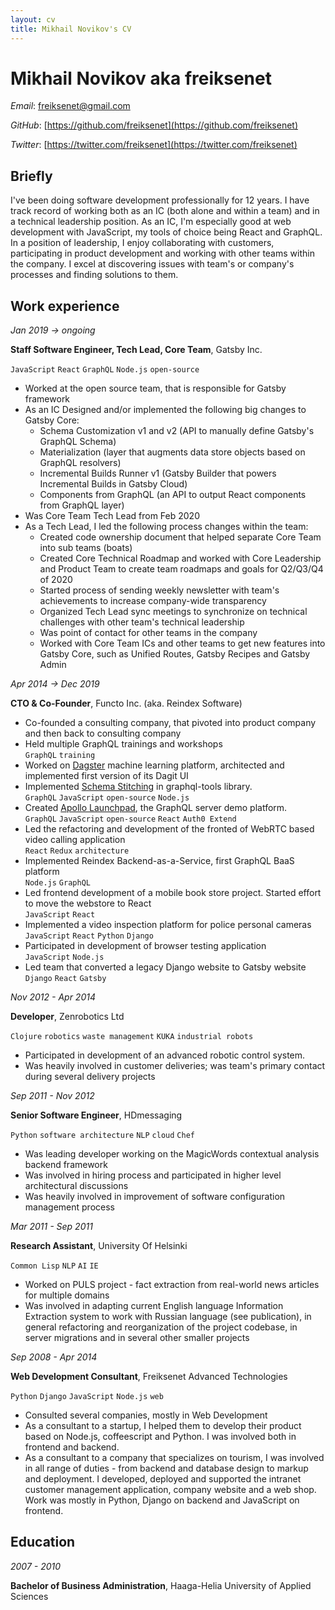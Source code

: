 ```yaml
---
layout: cv
title: Mikhail Novikov's CV
---
```


# Mikhail Novikov aka freiksenet

<!-- Hard-working generalist, who operates autonomously and has high risk tolerance. -->

_Email_: freiksenet@gmail.com

_GitHub_: [https://github.com/freiksenet](https://github.com/freiksenet)

_Twitter_: [https://twitter.com/freiksenet](https://twitter.com/freiksenet)

## Briefly

I've been doing software development professionally for 12 years. I have track record of working both as an IC (both alone and within a team) and in a technical leadership position. As an IC, I'm especially good at web development with JavaScript, my tools of choice being React and GraphQL. In a position of leadership, I enjoy collaborating with customers, participating in product development and working with other teams within the company. I excel at discovering issues with team's or company's processes and finding solutions to them.

<!-- ## GraphQL Consulting and Training

I'm available for GraphQL, React and React Native remote consulting. My rate is €200/h (\$225/h). I'm available both for full-time and part-time projects of any length; however ideal project for me is 3 to 6 month long and either full-time or 80%.

Examples of projects, where I'd be a great fit, are:

- Designing and implementing the transition of your app to GraphQL
- Designing or reviewing the architecture of your new GraphQL app
- Delivering a critical feature in a time-constrained environment
- Support your organization's use of graphql open source libraries, like `graphql-js` or `graphql-tools`, by fixing bugs or implementing new features

I also offer on-site training within Europe, both for server-side and client-side GraphQL. Training costs €7500 per day of training. -->

## Work experience

_Jan 2019 -> ongoing_

**Staff Software Engineer, Tech Lead, Core Team**, Gatsby Inc.

`JavaScript` `React` `GraphQL` `Node.js` `open-source`

- Worked at the open source team, that is responsible for Gatsby framework <br/>
- As an IC Designed and/or implemented the following big changes to Gatsby Core:
  - Schema Customization v1 and v2 (API to manually define Gatsby's GraphQL Schema)
  - Materialization (layer that augments data store objects based on GraphQL resolvers)
  - Incremental Builds Runner v1 (Gatsby Builder that powers Incremental Builds in Gatsby Cloud)
  - Components from GraphQL (an API to output React components from GraphQL layer)
- Was Core Team Tech Lead from Feb 2020
- As a Tech Lead, I led the following process changes within the team:
  - Created code ownership document that helped separate Core Team into sub teams (boats)
  - Created Core Technical Roadmap and worked with Core Leadership and Product Team to create team roadmaps and goals for Q2/Q3/Q4 of 2020
  - Started process of sending weekly newsletter with team's achievements to increase company-wide transparency
  - Organized Tech Lead sync meetings to synchronize on technical challenges with other team's technical leadership
  - Was point of contact for other teams in the company
  - Worked with Core Team ICs and other teams to get new features into Gatsby Core, such as Unified Routes, Gatsby Recipes and Gatsby Admin

_Apr 2014 -> Dec 2019_

**CTO & Co-Founder**, Functo Inc. (aka. Reindex Software)

- Co-founded a consulting company, that pivoted into product company and then back to consulting company
- Held multiple GraphQL trainings and workshops <br/> `GraphQL` `training`
- Worked on [Dagster](https://github.com/dagster-io/dagster) machine learning platform, architected and implemented first version of its Dagit UI
- Implemented [Schema Stitching](https://dev-blog.apollodata.com/graphql-schema-stitching-8af23354ac37) in graphql-tools library. <br/>
  `GraphQL` `JavaScript` `open-source` `Node.js`
- Created [Apollo Launchpad](https://dev-blog.apollodata.com/introducing-launchpad-the-graphql-server-demo-platform-cc4e7481fcba), the GraphQL server demo platform. <br/>
  `GraphQL` `JavaScript` `open-source` `React` `Auth0 Extend`
- Led the refactoring and development of the fronted of WebRTC based video calling application <br/> `React` `Redux` `architecture`
- Implemented Reindex Backend-as-a-Service, first GraphQL BaaS platform <br/>
  `Node.js` `GraphQL`
- Led frontend development of a mobile book store project. Started effort to move the webstore to React <br/> `JavaScript` `React`
- Implemented a video inspection platform for police personal cameras <br/>
  `JavaScript` `React` `Python` `Django`
- Participated in development of browser testing application <br/>
  `JavaScript` `Node.js`
- Led team that converted a legacy Django website to Gatsby website <br/>
  `Django` `React` `Gatsby`

_Nov 2012 - Apr 2014_

**Developer**, Zenrobotics Ltd

`Clojure` `robotics` `waste management` `KUKA` `industrial robots`

- Participated in development of an advanced robotic control system.
- Was heavily involved in customer deliveries; was team's primary contact during several delivery projects

_Sep 2011 - Nov 2012_

**Senior Software Engineer**, HDmessaging

`Python` `software architecture` `NLP` `cloud` `Chef`

- Was leading developer working on the MagicWords contextual analysis backend framework
- Was involved in hiring process and participated in higher level architectural discussions
- Was heavily involved in improvement of software configuration management process

_Mar 2011 - Sep 2011_

**Research Assistant**, University Of Helsinki

`Common Lisp` `NLP` `AI` `IE`

- Worked on PULS project - fact extraction from real-world news articles for multiple domains
- Was involved in adapting current English language Information Extraction system to work with Russian language (see publication), in general refactoring and reorganization of the project codebase, in server migrations and in several other smaller projects

_Sep 2008 - Apr 2014_

**Web Development Consultant**, Freiksenet Advanced Technologies

`Python` `Django` `JavaScript` `Node.js` `web`

- Consulted several companies, mostly in Web Development
- As a consultant to a startup, I helped them to develop their product based on Node.js, coffeescript and Python. I was involved both in frontend and backend.
- As a consultant to a company that specializes on tourism, I was involved in all range of duties - from backend and database design to markup and deployment. I developed, deployed and supported the intranet customer management application, company website and a web shop. Work was mostly in Python, Django on backend and JavaScript on frontend.

## Education

_2007 - 2010_

**Bachelor of Business Administration**, Haaga-Helia University of Applied Sciences

<!-- ### Footer

Last updated: March 2018 -->
